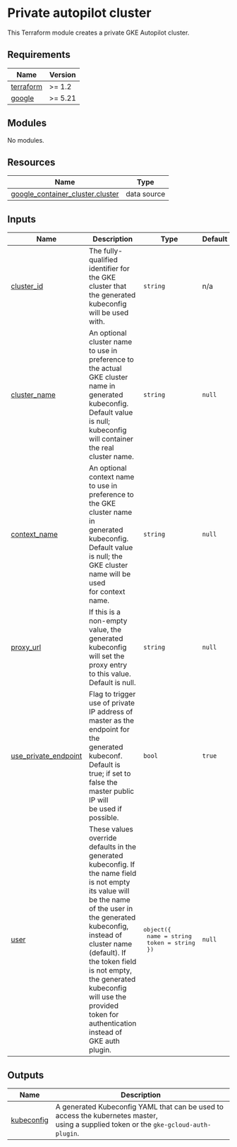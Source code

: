 # Private autopilot cluster

This Terraform module creates a private GKE Autopilot cluster.

<!-- markdownlint-disable MD033 MD034-->
<!-- BEGINNING OF PRE-COMMIT-TERRAFORM DOCS HOOK -->
## Requirements

| Name | Version |
|------|---------|
| <a name="requirement_terraform"></a> [terraform](#requirement\_terraform) | >= 1.2 |
| <a name="requirement_google"></a> [google](#requirement\_google) | >= 5.21 |

## Modules

No modules.

## Resources

| Name | Type |
|------|------|
| [google_container_cluster.cluster](https://registry.terraform.io/providers/hashicorp/google/latest/docs/data-sources/container_cluster) | data source |

## Inputs

| Name | Description | Type | Default | Required |
|------|-------------|------|---------|:--------:|
| <a name="input_cluster_id"></a> [cluster\_id](#input\_cluster\_id) | The fully-qualified identifier for the GKE cluster that the generated kubeconfig<br>will be used with. | `string` | n/a | yes |
| <a name="input_cluster_name"></a> [cluster\_name](#input\_cluster\_name) | An optional cluster name to use in preference to the actual GKE cluster name in<br>generated kubeconfig. Default value is null; kubeconfig will container the real<br>cluster name. | `string` | `null` | no |
| <a name="input_context_name"></a> [context\_name](#input\_context\_name) | An optional context name to use in preference to the GKE cluster name in<br>generated kubeconfig. Default value is null; the GKE cluster name will be used<br>for context name. | `string` | `null` | no |
| <a name="input_proxy_url"></a> [proxy\_url](#input\_proxy\_url) | If this is a non-empty value, the generated kubeconfig will set the proxy entry<br>to this value. Default is null. | `string` | `null` | no |
| <a name="input_use_private_endpoint"></a> [use\_private\_endpoint](#input\_use\_private\_endpoint) | Flag to trigger use of private IP address of master as the endpoint for the<br>generated kubeconf. Default is true; if set to false the master public IP will<br>be used if possible. | `bool` | `true` | no |
| <a name="input_user"></a> [user](#input\_user) | These values override defaults in the generated kubeconfig. If the name field<br>is not empty its value will be the name of the user in the generated kubeconfig,<br>instead of cluster name (default). If the token field is not empty, the generated<br>kubeconfig will use the provided token for authentication instead of GKE auth<br>plugin. | <pre>object({<br>    name  = string<br>    token = string<br>  })</pre> | `null` | no |

## Outputs

| Name | Description |
|------|-------------|
| <a name="output_kubeconfig"></a> [kubeconfig](#output\_kubeconfig) | A generated Kubeconfig YAML that can be used to access the kubernetes master,<br>using a supplied token or the `gke-gcloud-auth-plugin`. |
<!-- END OF PRE-COMMIT-TERRAFORM DOCS HOOK -->
<!-- markdownlint-enable MD033 MD034 -->
